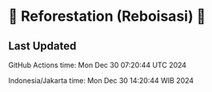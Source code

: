 
# 🌳 Reforestation (Reboisasi) 🌲

## Last Updated

GitHub Actions time: Mon Dec 30 07:20:44 UTC 2024

Indonesia/Jakarta time: Mon Dec 30 14:20:44 WIB 2024
